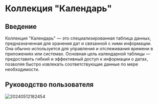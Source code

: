 # Коллекция "Календарь"

<PluginInfo name="calendar"></PluginInfo>

## Введение

Коллекция "Календарь" — это специализированная таблица данных, предназначенная для хранения дат и связанной с ними информации. Она обычно используется для управления и отслеживания времени в приложениях или системах. Основная цель календарной таблицы — предоставить гибкий и эффективный доступ к информации о датах, позволяя быстро извлекать соответствующие данные по мере необходимости.

## Руководство пользователя

![20240512182454](https://static-docs.nocobase.com/20240512182454.png)


